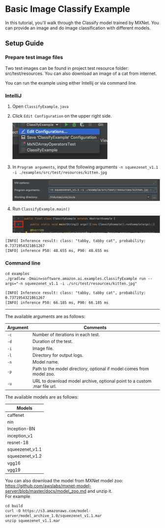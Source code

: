 Basic Image Classify Example
==============

In this tutorial, you'll walk through the Classify model trained by MXNet.
You can provide an image and do image classification with different models.


## Setup Guide

### Prepare test image files

Two test images can be found in project test resource folder: src/test/resources.
You can also download an image of a cat from internet.

You can run the example using either Intellij or via command line.
### IntelliJ

1. Open `ClassifyExample.java`
2. Click `Edit Configuration` on the upper right side.

    ![edit_config](../doc/img/editConfig.png)

3. In `Program arguments`, input the following arguments `-n squeezenet_v1.1 -i ./examples/src/test/resources/kitten.jpg`

    ![edit_config](../doc/img/programArguments.png)

4. Run `ClassifyExample.main()`

    ![edit_config](../doc/img/run.png)

```text
[INFO] Inference result: class: "tabby, tabby cat", probability: 0.7371954321861267
[INFO] inference P50: 48.655 ms, P90: 48.655 ms
```

### Command line

```
cd examples
./gradlew -Dmain=software.amazon.ai.examples.ClassifyExample run --args="-n squeezenet_v1.1 -i ./src/test/resources/kitten.jpg"
```
```text
[INFO] Inference result: class: "tabby, tabby cat", probability: 0.7371954321861267
[INFO] inference P50: 66.185 ms, P90: 66.185 ms
```
---
The available arguments are as follows:

| Argument   | Comments                                 |
| ---------- | ---------------------------------------- |
| `-c`       | Number of iterations in each test. |
| `-d`       | Duration of the test. |
| `-i`       | Image file. |
| `-l`       | Directory for output logs. |
| `-n`       | Model name. |
| `-p`       | Path to the model directory, optional if model comes from model zoo. |
| `-u`       | URL to download model archive, optional point to a custom .mar file url. |

The available models are as follows:

| Models            |
| ----------------  |
| caffenet          |
| nin               |
| Inception-BN      |
| inception_v1      |
| resnet-18         |
| squeezenet_v1.1   |
| squeezenet_v1.2   |
| vgg16             |
| vgg19             |

You can also download the model from MXNet model zoo: <https://github.com/awslabs/mxnet-model-server/blob/master/docs/model_zoo.md> and unzip it.  
For example

```
cd build
curl -O https://s3.amazonaws.com/model-server/model_archive_1.0/squeezenet_v1.1.mar
unzip squeezenet_v1.1.mar
```